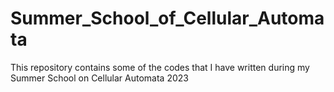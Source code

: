 # Summer_School_of_Cellular_Automata
This repository contains some of the codes that I have written during my Summer School on Cellular Automata 2023
